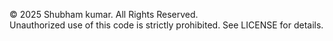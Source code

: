 © 2025 Shubham kumar. All Rights Reserved.  
Unauthorized use of this code is strictly prohibited. See LICENSE for details.
